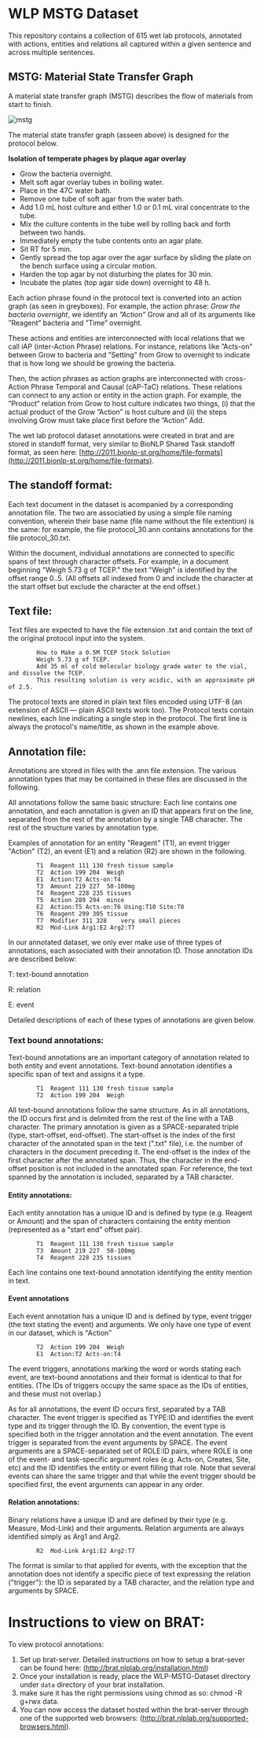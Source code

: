 # WLP MSTG Dataset

This repository contains a collection of 615 wet lab protocols, annotated with actions, entities and relations all captured within a given sentence and across multiple sentences. 

## MSTG: Material State Transfer Graph
A material state transfer graph (MSTG) describes the flow of materials from start to finish. 

![mstg](https://github.com/chaitanya2334/wlp-mstg-dataset/blob/master/mstg.png)

The material state transfer graph (asseen above) is designed for the protocol below. 

**Isolation of temperate phages by plaque agar overlay**
- Grow the bacteria overnight.
- Melt soft agar overlay tubes in boiling water.
- Place in the 47C water bath.
- Remove one tube of soft agar from the water bath.
- Add 1.0 mL host culture and either 1.0 or 0.1 mL viral concentrate to the tube.
- Mix the culture contents in the tube well by rolling back and forth between two hands.
- Immediately empty the tube contents onto an agar plate.
- Sit RT for 5 min.
- Gently spread the top agar over the agar surface by sliding the plate on the bench surface using a circular motion.
- Harden the top agar by not disturbing the plates for 30 min.
- Incubate the plates (top agar side down) overnight to 48 h.


Each action phrase found in the protocol text is converted into an action graph (as seen in greyboxes). For example, the action phrase: *Grow the bacteria overnight*, we identify an *”Action”* Grow and all of its arguments like ”Reagent” bacteria and ”Time” overnight. 

These actions and entities are interconnected with local relations that we call iAP (inter-Action Phrase) relations. For instance, relations like ”Acts-on” between Grow to bacteria and ”Setting” from Grow to overnight to indicate that is how long we should be growing the bacteria.

Then, the action phrases as action graphs are interconnected with cross-Action Phrase Temporal and Causal (cAP-TaC) relations. These relations can connect to any action or entity in the action graph. For example, the ”Product” relation from Grow to host culture indicates two things, (i) that the actual product of the Grow ”Action” is host culture and (ii) the steps involving Grow must take place first before the ”Action” Add. 

The wet lab protocol dataset annotations were created in brat and are stored in standoff format, very similar to BioNLP Shared Task standoff format, as seen here: [http://2011.bionlp-st.org/home/file-formats](http://2011.bionlp-st.org/home/file-formats).

## The standoff format:

Each text document in the dataset is acompanied by a corresponding annotation file. The two are associatied by using a simple file naming convention, wherein their base name (file name without the file extention) is the same: for example, the file protocol_30.ann contains annotations for the file protocol_30.txt.

Within the document, individual annotations are connected to specific spans of text through character offsets. For example, in a document beginning "Weigh 5.73 g of TCEP." the text "Weigh" is identified by the offset range 0..5. (All offsets all indexed from 0 and include the character at the start offset but exclude the character at the end offset.)

## Text file:

Text files are expected to have the file extension .txt and contain the text of the original protocol input into the system.

			How to Make a 0.5M TCEP Stock Solution
			Weigh 5.73 g of TCEP.
			Add 35 ml of cold molecular biology grade water to the vial, and dissolve the TCEP.
			This resulting solution is very acidic, with an approximate pH of 2.5.

The protocol texts are stored in plain text files encoded using UTF-8 (an extension of ASCII — plain ASCII texts work too). The Protocol texts contain newlines, each line indicating a single step in the protocol. The first line is always the protocol's name/title, as shown in the example above.

## Annotation file:

Annotations are stored in files with the .ann file extension. The various annotation types that may be contained in these files are discussed in the following.

All annotations follow the same basic structure: Each line contains one annotation, and each annotation is given an ID that appears first on the line, separated from the rest of the annotation by a single TAB character. The rest of the structure varies by annotation type.

Examples of annotation for an entity "Reagent" (T1), an event trigger "Action" (T2), an event (E1) and a relation (R2) are shown in the following.

			T1	Reagent 111 130	fresh tissue sample
			T2	Action 199 204	Weigh
			E1	Action:T2 Acts-on:T4
			T3	Amount 219 227	50-100mg
			T4	Reagent 228 235	tissues
			T5	Action 289 294	mince
			E2	Action:T5 Acts-on:T6 Using:T10 Site:T8
			T6	Reagent 299 305	tissue
			T7	Modifier 311 328	very small pieces
			R2	Mod-Link Arg1:E2 Arg2:T7

In our annotated dataset, we only ever make use of three types of annotations, each associated with their annotation ID. Those annotation IDs are described below:

T: text-bound annotation

R: relation

E: event

Detailed descriptions of each of these types of annotations are given below.

### Text bound annotations:

Text-bound annotations are an important category of annotation related to both entity and event annotations. Text-bound annotation identifies a specific span of text and assigns it a type.

			T1	Reagent 111 130	fresh tissue sample
			T2	Action 199 204	Weigh

All text-bound annotations follow the same structure. As in all annotations, the ID occurs first and is delimited from the rest of the line with a TAB character. The primary annotation is given as a SPACE-separated triple (type, start-offset, end-offset). The start-offset is the index of the first character of the annotated span in the text (".txt" file), i.e. the number of characters in the document preceding it. The end-offset is the index of the first character after the annotated span. Thus, the character in the end-offset position is not included in the annotated span. For reference, the text spanned by the annotation is included, separated by a TAB character.

#### Entity annotations:

Each entity annotation has a unique ID and is defined by type (e.g. Reagent or Amount) and the span of characters containing the entity mention (represented as a "start end" offset pair).

			T1	Reagent 111 130	fresh tissue sample
			T3	Amount 219 227	50-100mg
			T4	Reagent 228 235	tissues

Each line contains one text-bound annotation identifying the entity mention in text.

#### Event annotations

Each event annotation has a unique ID and is defined by type, event trigger (the text stating the event) and arguments. We only have one type of event in our dataset, which is "Action"

			T2	Action 199 204	Weigh
			E1	Action:T2 Acts-on:T4

The event triggers, annotations marking the word or words stating each event, are text-bound annotations and their format is identical to that for entities. (The IDs of triggers occupy the same space as the IDs of entities, and these must not overlap.)

As for all annotations, the event ID occurs first, separated by a TAB character. The event trigger is specified as TYPE:ID and identifies the event type and its trigger through the ID. By convention, the event type is specified both in the trigger annotation and the event annotation. The event trigger is separated from the event arguments by SPACE. The event arguments are a SPACE-separated set of ROLE:ID pairs, where ROLE is one of the event- and task-specific argument roles (e.g. Acts-on, Creates, Site, etc) and the ID identifies the entity or event filling that role. Note that several events can share the same trigger and that while the event trigger should be specified first, the event arguments can appear in any order.

#### Relation annotations:

Binary relations have a unique ID and are defined by their type (e.g. Measure, Mod-Link) and their arguments. Relation arguments are always identified simply as Arg1 and Arg2.


			R2	Mod-Link Arg1:E2 Arg2:T7

The format is similar to that applied for events, with the exception that the annotation does not identify a specific piece of text expressing the relation ("trigger"): the ID is separated by a TAB character, and the relation type and arguments by SPACE.

# Instructions to view on BRAT:
To view protocol annotations:
1. Set up brat-server. Detailed instructions on how to setup a brat-sever can be found here: (http://brat.nlplab.org/installation.html)
2. Once your installation is ready, place the WLP-MSTG-Dataset directory under `data` directory of your brat installation.
3.  make sure it has the right permissions using chmod as so: 
			chmod -R g+rwx data.
4. You can now access the dataset hosted within the brat-server through one of the supported web browsers: (http://brat.nlplab.org/supported-browsers.html).


